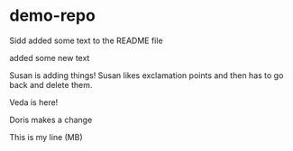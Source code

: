 # demo-repo

Sidd added some text to the README file

added some new text


Susan is adding things! Susan likes exclamation points and then has to go back and delete them.

Veda is here!

Doris makes a change

This is my line (MB)

